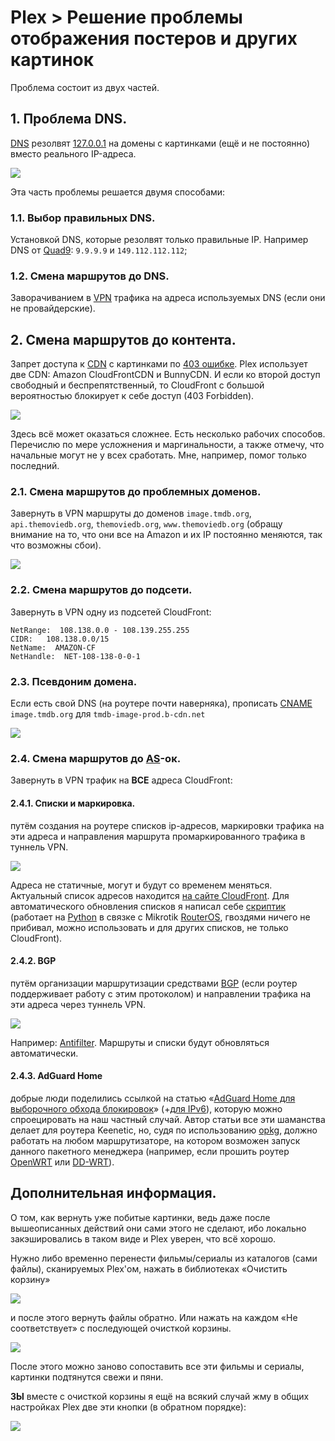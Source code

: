 # Plex > Решение проблемы отображения постеров и других картинок

Проблема состоит из двух частей.

## 1. Проблема DNS.

[DNS](https://ru.wikipedia.org/wiki/DNS) резолвят [127.0.0.1](https://ru.wikipedia.org/wiki/Localhost) на домены с картинками (ещё и не постоянно) вместо реального IP-адреса.

![](/screenshots/dig_ito.jpg)

Эта часть проблемы решается двумя способами:

### 1.1. Выбор правильных DNS.
Установкой DNS, которые резолвят только правильные IP. Например DNS от [Quad9](https://www.quad9.net/): `9.9.9.9` и `149.112.112.112`;

### 1.2. Смена маршрутов до DNS.
Заворачиванием в [VPN](https://ru.wikipedia.org/wiki/VPN) трафика на адреса используемых DNS (если они не провайдерские).



## 2. Смена маршрутов до контента.
Запрет доступа к [CDN](https://ru.wikipedia.org/wiki/Content_Delivery_Network) с картинками по [403 ошибке](https://ru.wikipedia.org/wiki/%D0%9E%D1%88%D0%B8%D0%B1%D0%BA%D0%B0_403). Plex использует две CDN: Amazon CloudFrontCDN и BunnyCDN. И если ко второй доступ свободный и беспрепятственный, то CloudFront с большой вероятностью блокирует к себе доступ (403 Forbidden). 

![](/screenshots/cf403.jpg)

Здесь всё может оказаться сложнее. Есть несколько рабочих способов. Перечислю по мере усложнения и маргинальности, а также отмечу, что начальные могут не у всех сработать. Мне, например, помог только последний.

### 2.1. Смена маршрутов до проблемных доменов.
Завернуть в VPN маршруты до доменов `image.tmdb.org`, `api.themoviedb.org`, `themoviedb.org`, `www.themoviedb.org` (обращу внимание на то, что они все на Amazon и их IP постоянно меняются, так что возможны сбои).

![](/screenshots/routes_ito.png)

### 2.2. Смена маршрутов до подсети.
Завернуть в VPN одну из подсетей CloudFront:
```
NetRange:  108.138.0.0 - 108.139.255.255
CIDR:   108.138.0.0/15
NetName:  AMAZON-CF
NetHandle:  NET-108-138-0-0-1
```

### 2.3. Псевдоним домена.
Если есть свой DNS (на роутере почти наверняка), прописать [CNAME](https://ru.wikipedia.org/wiki/DNS#%D0%97%D0%B0%D0%BF%D0%B8%D1%81%D0%B8_DNS) `image.tmdb.org` для `tmdb-image-prod.b-cdn.net`

![](/screenshots/cname_ito.png)

### 2.4. Смена маршрутов до [AS](https://ru.wikipedia.org/wiki/%D0%90%D0%B2%D1%82%D0%BE%D0%BD%D0%BE%D0%BC%D0%BD%D0%B0%D1%8F_%D1%81%D0%B8%D1%81%D1%82%D0%B5%D0%BC%D0%B0_(%D0%98%D0%BD%D1%82%D0%B5%D1%80%D0%BD%D0%B5%D1%82))-ок.
Завернуть в VPN трафик на **ВСЕ** адреса CloudFront:

#### 2.4.1. Списки и маркировка.
путём создания на роутере списков ip-адресов, маркировки трафика на эти адреса и направления маршрута промаркированного трафика в туннель VPN.

![](/screenshots/cf_mark.png)

Адреса не статичные, могут и будут со временем меняться. Актуальный список адресов находится [на сайте CloudFront](https://d7uri8nf7uskq.cloudfront.net/tools/list-cloudfront-ips). Для автоматического обновления списков я написал себе [скриптик](https://github.com/konkere/pyRouterOSviaSSH/blob/main/mikrotik_addrlist_upd.py) (работает на [Python](https://ru.wikipedia.org/wiki/Python) в связке с Mikrotik [RouterOS](https://ru.wikipedia.org/wiki/MikroTik#RouterOS), гвоздями ничего не прибивал, можно использовать и для других списков, не только CloudFront).

#### 2.4.2. BGP
путём организации маршрутизации средствами [BGP](https://ru.wikipedia.org/wiki/Border_Gateway_Protocol) (если роутер поддерживает работу с этим протоколом) и направлении трафика на эти адреса через туннель VPN.

![](/screenshots/af_bgp.png)

Например: [Antifilter](https://antifilter.network/bgp). Маршруты и списки будут обновляться автоматически.

#### 2.4.3. AdGuard Home
добрые люди поделились ссылкой на статью «[AdGuard Home для выборочного обхода блокировок](https://forum.keenetic.com/topic/16441-adguard-home-%D0%B4%D0%BB%D1%8F-%D0%B2%D1%8B%D0%B1%D0%BE%D1%80%D0%BE%D1%87%D0%BD%D0%BE%D0%B3%D0%BE-%D0%B4%D0%BE%D1%81%D1%82%D1%83%D0%BF%D0%B0-%D0%BA-%D0%B7%D0%B0%D0%B4%D0%B0%D0%BD%D0%BD%D1%8B%D0%BC-%D0%B4%D0%BE%D0%BC%D0%B5%D0%BD%D0%B0%D0%BC/)» (+[для IPv6](https://forum.keenetic.com/topic/16441-adguard-home-%D0%B4%D0%BB%D1%8F-%D0%B2%D1%8B%D0%B1%D0%BE%D1%80%D0%BE%D1%87%D0%BD%D0%BE%D0%B3%D0%BE-%D0%B4%D0%BE%D1%81%D1%82%D1%83%D0%BF%D0%B0-%D0%BA-%D0%B7%D0%B0%D0%B4%D0%B0%D0%BD%D0%BD%D1%8B%D0%BC-%D0%B4%D0%BE%D0%BC%D0%B5%D0%BD%D0%B0%D0%BC/page/2/#comment-169381)), которую можно спроецировать на наш частный случай. Автор статьи все эти шаманства делает для роутера Keenetic, но, судя по использованию [opkg](https://help.keenetic.com/hc/ru/articles/360000948719-OPKG), должно работать на любом маршрутизаторе, на котором возможен запуск данного пакетного менеджера (например, если прошить роутер [OpenWRT](https://ru.wikipedia.org/wiki/OpenWrt) или [DD-WRT](https://ru.wikipedia.org/wiki/DD-WRT)).



## Дополнительная информация.

О том, как вернуть уже побитые картинки, ведь даже после вышеописанных действий они сами этого не сделают, ибо локально закэшировались в таком виде и Plex уверен, что всё хорошо.

Нужно либо временно перенести фильмы/сериалы из каталогов (сами файлы), сканируемых Plex'ом, нажать в библиотеках «Очистить корзину»

![](/screenshots/plex_cleanrec.png)

и после этого вернуть файлы обратно. Или нажать на каждом «Не соответствует» с последующей очисткой корзины.

![](/screenshots/plex_not.png)

После этого можно заново сопоставить все эти фильмы и сериалы, картинки подтянутся свежи и пяни.

**ЗЫ** вместе с очисткой корзины я ещё на всякий случай жму в общих настройках Plex две эти кнопки (в обратном порядке):

![](/screenshots/plex_cleanbd.png)